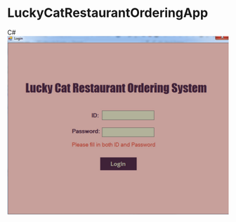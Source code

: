 # LuckyCatRestaurantOrderingApp
C#
![Login Window](https://github.com/dylankeh/LuckyCatRestaurantOrderingApp/blob/master/screenshot/login_validation_1.jpg)
